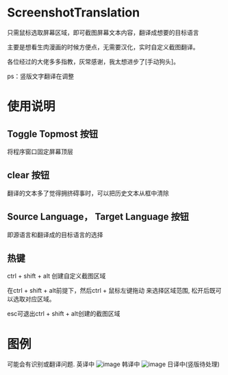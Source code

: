 # ScreenshotTranslation
只需鼠标选取屏幕区域，即可截图屏幕文本内容，翻译成想要的目标语言

主要是想看生肉漫画的时候方便点，无需要汉化，实时自定义截图翻译。

各位经过的大佬多多指教，灰常感谢，我太想进步了[手动狗头]。

ps：竖版文字翻译在调整

# 使用说明
## Toggle Topmost 按钮
将程序窗口固定屏幕顶层
## clear 按钮
翻译的文本多了觉得拥挤碍事时，可以把历史文本从框中清除

## Source Language， Target Language 按钮
即源语言和翻译成的目标语言的选择

## 热键
ctrl + shift + alt 创建自定义截图区域  

在ctrl + shift + alt前提下，然后ctrl + 鼠标左键拖动 来选择区域范围, 松开后既可以选取对应区域。  

esc可退出ctrl + shift + alt创建的截图区域  


# 图例
可能会有识别或翻译问题.
英译中
![image](https://github.com/user-attachments/assets/cc1fec9b-e2fe-473b-b21b-8c33382db80c)
韩译中
![image](https://github.com/user-attachments/assets/3f25e99f-f438-4b0e-a360-285fdbf54a72)
日译中(竖版待处理)

